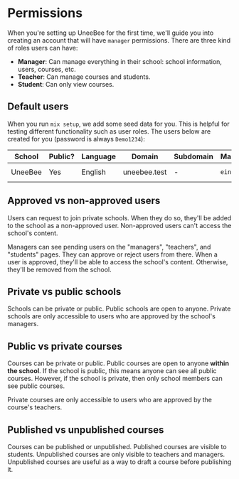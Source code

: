 # Permissions

When you're setting up UneeBee for the first time, we'll guide you into creating an account that will have `manager` permissions. There are three kind of roles users can have:

- **Manager**: Can manage everything in their school: school information, users, courses, etc.
- **Teacher**: Can manage courses and students.
- **Student**: Can only view courses.

## Default users

When you run `mix setup`, we add some seed data for you. This is helpful for testing different functionality such as user roles. The users below are created for you (password is always `Demo1234`):

| School  | Public? | Language | Domain       | Subdomain | Managers   | Teachers          |
| ------- | ------- | -------- | ------------ | --------- | ---------- | ----------------- |
| UneeBee | Yes     | English  | uneebee.test | -         | `einstein` | `curie`, `newton` |

## Approved vs non-approved users

Users can request to join private schools. When they do so, they'll be added to the school as a non-approved user. Non-approved users can't access the school's content.

Managers can see pending users on the "managers", "teachers", and "students" pages. They can approve or reject users from there. When a user is approved, they'll be able to access the school's content. Otherwise, they'll be removed from the school.

## Private vs public schools

Schools can be private or public. Public schools are open to anyone. Private schools are only accessible to users who are approved by the school's managers.

## Public vs private courses

Courses can be private or public. Public courses are open to anyone **within the school**. If the school is public, this means anyone can see all public courses. However, if the school is private, then only school members can see public courses.

Private courses are only accessible to users who are approved by the course's teachers.

## Published vs unpublished courses

Courses can be published or unpublished. Published courses are visible to students. Unpublished courses are only visible to teachers and managers. Unpublished courses are useful as a way to draft a course before publishing it.
